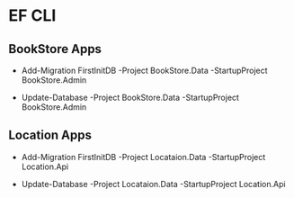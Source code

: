 # EF CLI

## BookStore Apps

- Add-Migration FirstInitDB -Project BookStore.Data -StartupProject BookStore.Admin 

- Update-Database -Project BookStore.Data -StartupProject BookStore.Admin


## Location Apps

- Add-Migration FirstInitDB -Project Locataion.Data -StartupProject Location.Api

- Update-Database -Project Locataion.Data -StartupProject Location.Api